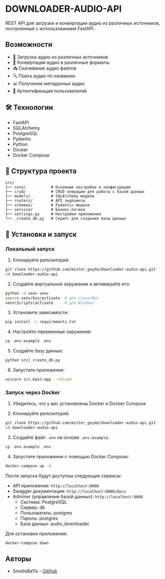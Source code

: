 # DOWNLOADER-AUDIO-API


REST API для загрузки и конвертации аудио из различных источников, построенный с использованием FastAPI.

## Возможности

- 🎵 Загрузка аудио из различных источников
- 🔄 Конвертация аудио в различные форматы
- 📥 Скачивание аудио файлов
- 🔍 Поиск аудио по названию
- 📊 Получение метаданных аудио
- 🔐 Аутентификация пользователей

## 🛠 Технологии

- FastAPI
- SQLAlchemy
- PostgreSQL
- Pydantic
- Python
- Docker
- Docker Compose


## 📁 Структура проекта

```
src/
├── core/           # Основные настройки и конфигурации
├── crud/           # CRUD операции для работы с базой данных
├── models/         # SQLAlchemy модели
├── routers/        # API эндпоинты
├── schemas/        # Pydantic модели
├── service/        # Бизнес-логика
├── settings.py     # Настройки приложения
└── _create_db.py   # Скрипт для создания базы данных
```

## 🚀 Установка и запуск

### Локальный запуск

1. Клонируйте репозиторий:
```bash
git clone https://github.com/mister_goyda/downloader-audio-api.git
cd downloader-audio-api
```

2. Создайте виртуальное окружение и активируйте его:
```bash
python -m venv venv
source venv/bin/activate  # для Linux/Mac
venv\Scripts\activate     # для Windows
```

3. Установите зависимости:
```bash
pip install -r requirements.txt
```

4. Настройте переменные окружения:
```bash
cp .env.example .env
```

5. Создайте базу данных:
```bash
python src/_create_db.py
```

6. Запустите приложение:
```bash
uvicorn src.main:app --reload
```

### Запуск через Docker

1. Убедитесь, что у вас установлены Docker и Docker Compose

2. Клонируйте репозиторий:
```bash
git clone https://github.com/mister_goyda/downloader-audio-api.git
cd downloader-audio-api
```

3. Создайте файл `.env` на основе `.env.example`:
```bash
cp .env.example .env
```

4. Запустите приложение с помощью Docker Compose:
```bash
docker-compose up -d
```

После запуска будут доступны следующие сервисы:
- API приложение: `http://localhost:8000`
- Swagger документация: `http://localhost:8000/docs`
- Adminer (управление базой данных): `http://localhost:8080`
  - Система: PostgreSQL
  - Сервер: db
  - Пользователь: postgres
  - Пароль: postgres
  - База данных: audio_downloader

Для остановки приложения:
```bash
docker-compose down
```

## Авторы

- SmellsBa11s - [GitHub](https://github.com/SmellsBa11s)

